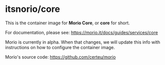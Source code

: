 # itsnorio/core

This is the container image for **Morio Core**, or **core** for short.

For documentation, please see: https://morio.it/docs/guides/services/core

Morio is currently in alpha. When that changes, we will update this info
with instructions on how to configure the container image.

Morio's source code: https://github.com/certeu/morio
